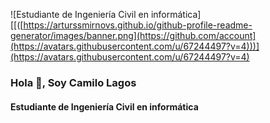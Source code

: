 
![Estudiante de Ingeniería Civil en informática][[([https://arturssmirnovs.github.io/github-profile-readme-generator/images/banner.png](https://github.com/account](https://avatars.githubusercontent.com/u/67244497?v=4)))](https://avatars.githubusercontent.com/u/67244497?v=4)
### Hola 👋, Soy Camilo Lagos


#### Estudiante de Ingeniería Civil en informática







